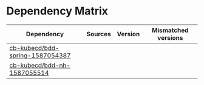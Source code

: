 # Dependency Matrix

Dependency | Sources | Version | Mismatched versions
---------- | ------- | ------- | -------------------
[cb-kubecd/bdd-spring-1587054387](https://github.com/cb-kubecd/bdd-spring-1587054387.git) |  | []() | 
[cb-kubecd/bdd-nh-1587055514](https://github.com/cb-kubecd/bdd-nh-1587055514.git) |  | []() | 
